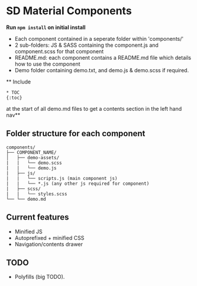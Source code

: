 # SD Material Components 

**Run `npm install` on initial install**

- Each component contained in a seperate folder within 'components/'
- 2 sub-folders: JS & SASS containing the component.js and component.scss for that component
- README.md: each component contains a README.md file which details how to use the component 
- Demo folder containing demo.txt, and demo.js & demo.scss if required.

** Include
```
* TOC
{:toc}
```
at the start of all demo.md files to get a contents section in the left hand nav**

## Folder structure for each component

```
components/
├── COMPONENT_NAME/ 
│   ├── demo-assets/
|   |   └── demo.scss
|   |   └── demo.js
|   ├── js/
|   |   └── scripts.js (main component js)
|   |   └── *.js (any other js required for component)
|   ├── scss/
|   |   └── styles.scss
└── └── demo.md
```

## Current features

- Minified JS
- Autoprefixed + minified CSS
- Navigation/contents drawer

## TODO

- Polyfills (big TODO).
